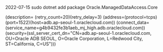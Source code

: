 2022-07-15
     sudo dotnet add package Oracle.ManagedDataAccess.Core



(description= (retry_count=20)(retry_delay=3)
(address=(protocol=tcps)(port=1522)(host=adb.ap-seoul-1.oraclecloud.com))
(connect_data=(service_name=g4b9432fe3b1aeb_mj_high.adb.oraclecloud.com))
(security=(ssl_server_cert_dn="CN=adb.ap-seoul-1.oraclecloud.com, OU=Oracle ADB SEOUL, O=Oracle Corporation, L=Redwood City, ST=California, C=US")))